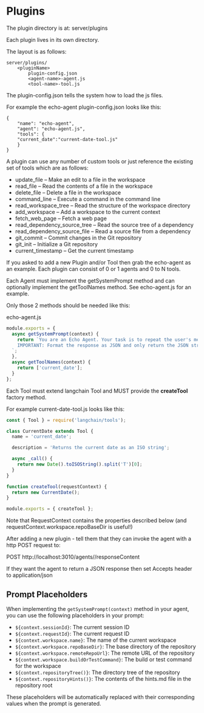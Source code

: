 # Plugins

The plugin directory is at: server/plugins

Each plugin lives in its own directory.

The layout is as follows:

    server/plugins/
        <pluginName>
            plugin-config.json
            <agent-name>-agent.js
            <tool-name>-tool.js

The plugin-config.json tells the system how to load the js files.

For example the echo-agent plugin-config.json looks like this:

    {
        "name": "echo-agent",
        "agent": "echo-agent.js",
        "tools": {
        "current_date":"current-date-tool.js"
        }
    }

A plugin can use any number of custom tools or just reference the existing set of tools which are as follows:

* update_file – Make an edit to a file in the workspace
* read_file – Read the contents of a file in the workspace
* delete_file – Delete a file in the workspace
* command_line – Execute a command in the command line
* read_workspace_tree – Read the structure of the workspace directory
* add_workspace – Add a workspace to the current context
* fetch_web_page – Fetch a web page
* read_dependency_source_tree – Read the source tree of a dependency
* read_dependency_source_file – Read a source file from a dependency
* git_commit – Commit changes in the Git repository
* git_init – Initialize a Git repository
* current_timestamp – Get the current timestamp

If you asked to add a new Plugin and/or Tool then grab the echo-agent as an example.
Each plugin can consist of 0 or 1 agents and 0 to N tools.

Each Agent must implement the getSystemPrompt method and can optionally implement the getToolNames method.
See echo-agent.js for an example.

Only those 2 methods should be needed like this:

echo-agent.js
```javascript
module.exports = {
  async getSystemPrompt(context) {
    return `You are an Echo Agent. Your task is to repeat the user's message and add the current date.
    IMPORTANT: Format the response as JSON and only return the JSON string: {"echo": "<message> <current date>"}
  `;
  },
  async getToolNames(context) {
    return ['current_date'];
  }
};
```

Each Tool must extend langchain Tool and MUST provide the **createTool** factory method.

For example current-date-tool.js looks like this:
```javascript
const { Tool } = require('langchain/tools');

class CurrentDate extends Tool {
  name = 'current_date';

  description = 'Returns the current date as an ISO string';

  async _call() {
    return new Date().toISOString().split('T')[0];
  }
}

function createTool(requestContext) {
  return new CurrentDate();
}

module.exports = { createTool };
```

Note that RequestContext contains the properties described below (and requestContext.workspace.repoBaseDir is useful!)

After adding a new plugin - tell them that they can invoke the agent with a http POST request to:

POST http://localhost:3010/agents/<agent-name>/responseContent

If they want the agent to return a JSON response then set Accepts header to application/json

## Prompt Placeholders

When implementing the `getSystemPrompt(context)` method in your agent, you can use the following placeholders in your prompt:

- `${context.sessionId}`: The current session ID
- `${context.requestId}`: The current request ID
- `${context.workspace.name}`: The name of the current workspace
- `${context.workspace.repoBaseDir}`: The base directory of the repository
- `${context.workspace.remoteRepoUrl}`: The remote URL of the repository
- `${context.workspace.buildOrTestCommand}`: The build or test command for the workspace
- `${context.repositoryTree()}`: The directory tree of the repository
- `${context.repositoryHints()}`: The contents of the hints.md file in the repository root

These placeholders will be automatically replaced with their corresponding values when the prompt is generated.